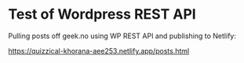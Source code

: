# Test of Wordpress REST API

Pulling posts off geek.no using WP REST API and publishing to Netlify: 

https://quizzical-khorana-aee253.netlify.app/posts.html

